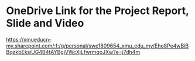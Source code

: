 # OneDrive Link for the Project Report, Slide and Video
https://xmueducn-my.sharepoint.com/:f:/g/personal/swe1809654_xmu_edu_my/Eho8Pe4wBiBBqzkbEksiUG4B4tAYBgjVWcXjLfwrmqoJXw?e=j7dh4m
